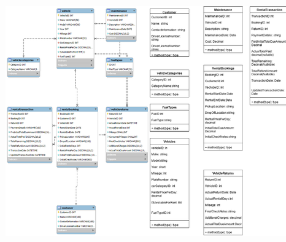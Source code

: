 <div style="display: flex; width: 100%; justify-content: space-between;">
  <img src="ERD_Car_Rental.png" alt="ERD Car Rental" style="height: 600px;width="100px"; object-fit: contain;" />
  <img src="Car_Rental_ODD.png" alt="Car Rental ODD" style="height: 600px; object-fit: contain;" />
</div>
